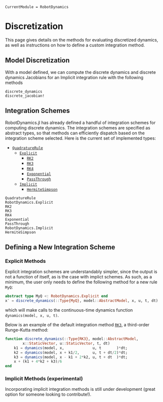 ```@meta
CurrentModule = RobotDynamics
```

# Discretization
This page gives details on the methods for evaluating discretized dynamics, as well as instructions
on how to define a custom integration method.

## Model Discretization
With a model defined, we can compute the discrete dynamics and discrete dynamics Jacobians for an Implicit
integration rule with the following methods

```@docs
discrete_dynamics
discrete_jacobian!
```

## Integration Schemes
RobotDynamics.jl has already defined a handful of integration schemes for computing discrete dynamics.
The integration schemes are specified as abstract types, so that methods can efficiently dispatch
based on the integration scheme selected. Here is the current set of implemented types:
* [`QuadratureRule`](@ref)
    * [`Explicit`](@ref)
        * [`RK2`](@ref)
        * [`RK3`](@ref)
        * [`RK4`](@ref)
        * [`Exponential`](@ref)
        * [`PassThrough`](@ref)
    * [`Implicit`](@ref)
        * [`HermiteSimpson`](@ref)


```@docs
QuadratureRule
RobotDynamics.Explicit
RK2
RK3
RK4
Exponential
PassThrough
RobotDynamics.Implicit
HermiteSimpson
```

## Defining a New Integration Scheme

### Explicit Methods
Explicit integration schemes are understandably simpler, since the output is not a function of
itself, as is the case with implict schemes. As such, as a minimum, the user only needs to define
the following method for a new rule `MyQ`:

```julia
abstract type MyQ <: RobotDynamics.Explicit end
x′ = discrete_dynamics(::Type{MyQ}, model::AbstractModel, x, u, t, dt)
```
which will make calls to the continuous-time dynamics function `dynamics(model, x, u, t)`.

Below is an example of the default integration method [`RK3`](@ref), a third-order Runge-Kutta method:
```julia
function discrete_dynamics(::Type{RK3}, model::AbstractModel,
		x::StaticVector, u::StaticVector, t, dt)
    k1 = dynamics(model, x,             u, t       )*dt;
    k2 = dynamics(model, x + k1/2,      u, t + dt/2)*dt;
    k3 = dynamics(model, x - k1 + 2*k2, u, t + dt  )*dt;
    x + (k1 + 4*k2 + k3)/6
end
```

### Implicit Methods (experimental)
Incorporating implicit integration methods is still under development (great option for
    someone looking to contribute!).
